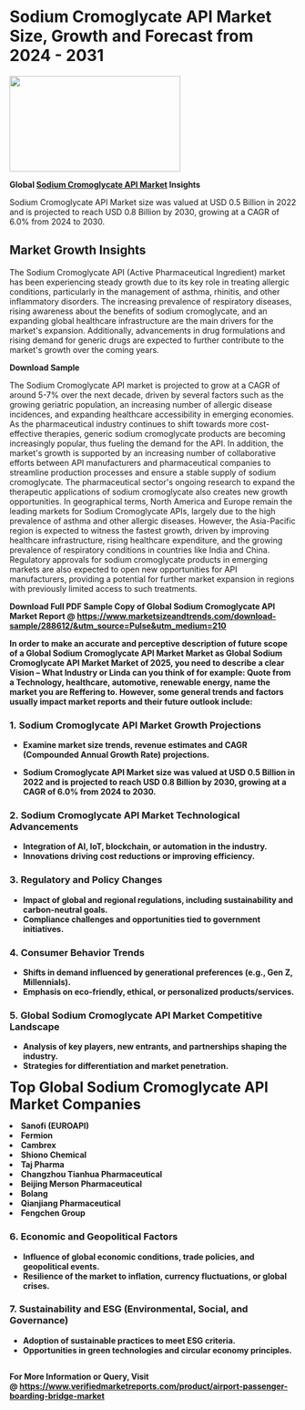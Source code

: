 <H1>Sodium Cromoglycate API Market Size, Growth and Forecast from 2024 - 2031</H1><img class="aligncenter size-medium wp-image-584254" src="https://thirdeyenews.in/wp-content/uploads/2024/09/Global-Market-Research-300x168.jpeg" alt="" width="300" height="168" /><p><strong>Global&nbsp;<a href="https://www.marketsizeandtrends.com/download-sample/288612/&amp;utm_source=Pulse&amp;utm_medium=210">Sodium Cromoglycate API Market</a> Insights</strong></p><p>Sodium Cromoglycate API Market size was valued at USD 0.5 Billion in 2022 and is projected to reach USD 0.8 Billion by 2030, growing at a CAGR of 6.0% from 2024 to 2030.</p><p><h2>Market Growth Insights</h2> <p>The Sodium Cromoglycate API (Active Pharmaceutical Ingredient) market has been experiencing steady growth due to its key role in treating allergic conditions, particularly in the management of asthma, rhinitis, and other inflammatory disorders. The increasing prevalence of respiratory diseases, rising awareness about the benefits of sodium cromoglycate, and an expanding global healthcare infrastructure are the main drivers for the market's expansion. Additionally, advancements in drug formulations and rising demand for generic drugs are expected to further contribute to the market's growth over the coming years.</p> <p><strong>Download Sample</strong></p> <p>The Sodium Cromoglycate API market is projected to grow at a CAGR of around 5-7% over the next decade, driven by several factors such as the growing geriatric population, an increasing number of allergic disease incidences, and expanding healthcare accessibility in emerging economies. As the pharmaceutical industry continues to shift towards more cost-effective therapies, generic sodium cromoglycate products are becoming increasingly popular, thus fueling the demand for the API. In addition, the market's growth is supported by an increasing number of collaborative efforts between API manufacturers and pharmaceutical companies to streamline production processes and ensure a stable supply of sodium cromoglycate. The pharmaceutical sector's ongoing research to expand the therapeutic applications of sodium cromoglycate also creates new growth opportunities. In geographical terms, North America and Europe remain the leading markets for Sodium Cromoglycate APIs, largely due to the high prevalence of asthma and other allergic diseases. However, the Asia-Pacific region is expected to witness the fastest growth, driven by improving healthcare infrastructure, rising healthcare expenditure, and the growing prevalence of respiratory conditions in countries like India and China. Regulatory approvals for sodium cromoglycate products in emerging markets are also expected to open new opportunities for API manufacturers, providing a potential for further market expansion in regions with previously limited access to such treatments.</p> <p><strong></p><p><span class=""><strong>Download Full PDF Sample Copy of Global Sodium Cromoglycate API Market Report</strong> @ <a href="https://www.marketsizeandtrends.com/download-sample/288612/&amp;utm_source=Pulse&amp;utm_medium=210" target="_blank">https://www.marketsizeandtrends.com/download-sample/288612/&amp;utm_source=Pulse&amp;utm_medium=210</a></span></p><p>In order to make an accurate and perceptive description of future scope of a Global&nbsp;Sodium Cromoglycate API Market Market as Global&nbsp;Sodium Cromoglycate API Market Market of 2025, you need to describe a clear Vision &ndash; What Industry or Linda can you think of for example: Quote from a Technology, healthcare, automotive, renewable energy, name the market you are Reffering to. However, some general trends and factors usually impact market reports and their future outlook include:</p><h3>1.&nbsp;<strong>Sodium Cromoglycate API Market Growth Projections</strong></h3><ul><li>Examine market size trends, revenue estimates and CAGR (Compounded Annual Growth Rate) projections.</li><li><p>Sodium Cromoglycate API Market size was valued at USD 0.5 Billion in 2022 and is projected to reach USD 0.8 Billion by 2030, growing at a CAGR of 6.0% from 2024 to 2030.</p></li></ul><h3>2.&nbsp;<strong>Sodium Cromoglycate API Market Technological Advancements</strong></h3><ul><li>Integration of AI, IoT, blockchain, or automation in the industry.</li><li>Innovations driving cost reductions or improving efficiency.</li></ul><h3>3.&nbsp;<strong>Regulatory and Policy Changes</strong></h3><ul><li>Impact of global and regional regulations, including sustainability and carbon-neutral goals.</li><li>Compliance challenges and opportunities tied to government initiatives.</li></ul><h3>4.&nbsp;<strong>Consumer Behavior Trends</strong></h3><ul><li>Shifts in demand influenced by generational preferences (e.g., Gen Z, Millennials).</li><li>Emphasis on eco-friendly, ethical, or personalized products/services.</li></ul><h3>5.&nbsp;<strong>Global Sodium Cromoglycate API Market Competitive Landscape</strong></h3><ul><li>Analysis of key players, new entrants, and partnerships shaping the industry.</li><li>Strategies for differentiation and market penetration.</li></ul><p data-pm-slice="1 1 []"><span style="color: inherit; font-family: inherit; font-size: 25px;">Top Global Sodium Cromoglycate API Market Companies</span></p><div class="" data-test-id=""><p><li>Sanofi (EUROAPI)</li><li> Fermion</li><li> Cambrex</li><li> Shiono Chemical</li><li> Taj Pharma</li><li> Changzhou Tianhua Pharmaceutical</li><li> Beijing Merson Pharmaceutical</li><li> Bolang</li><li> Qianjiang Pharmaceutical</li><li> Fengchen Group</li></p></div><h3>6.&nbsp;<strong>Economic and Geopolitical Factors</strong></h3><ul><li>Influence of global economic conditions, trade policies, and geopolitical events.</li><li>Resilience of the market to inflation, currency fluctuations, or global crises.</li></ul><h3>7.&nbsp;<strong>Sustainability and ESG (Environmental, Social, and Governance)</strong></h3><ul><li>Adoption of sustainable practices to meet ESG criteria.</li><li>Opportunities in green technologies and circular economy principles.</li></ul><h2><strong style="font-size: 14px;">For More Information or Query, Visit @&nbsp;</strong><a style="background-color: #ffffff; font-size: 14px;" href="https://www.marketsizeandtrends.com/report/sodium-cromoglycate-api-market/" target="_blank">https://www.verifiedmarketreports.com/product/airport-passenger-boarding-bridge-market</a></h2>
